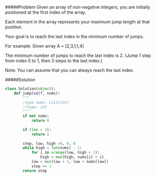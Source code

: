 #####Problem
Given an array of non-negative integers, you are initially positioned at the first index of the array.

Each element in the array represents your maximum jump length at that position.

Your goal is to reach the last index in the minimum number of jumps.

For example:
Given array A = [2,3,1,1,4]

The minimum number of jumps to reach the last index is 2. (Jump 1 step from index 0 to 1, then 3 steps to the last index.)

Note:
You can assume that you can always reach the last index.

#####Solution
```python
class Solution(object):
    def jump(self, nums):
        """
        :type nums: List[int]
        :rtype: int
        """
        if not nums:
            return 0
        
        if (len < 2):
            return 1
        
        step, low, high =0, 0, 0
        while high < len(nums) - 1:
            for i in xrange(low, high + 1):
                high = max(high, nums[i] + i)
            low = min(low + 1, low + nums[low])
            step += 1        
        return step
```
